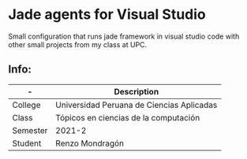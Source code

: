 # Jade agents for Visual Studio

Small configuration that runs jade framework in visual studio code with other small projects from my class at UPC.

## Info:

| - | Description |
| --- | --- |
| College | Universidad Peruana de Ciencias Aplicadas       |
| Class  | Tópicos en ciencias de la computación        |
| Semester | 2021-2 |
| Student | Renzo Mondragón |